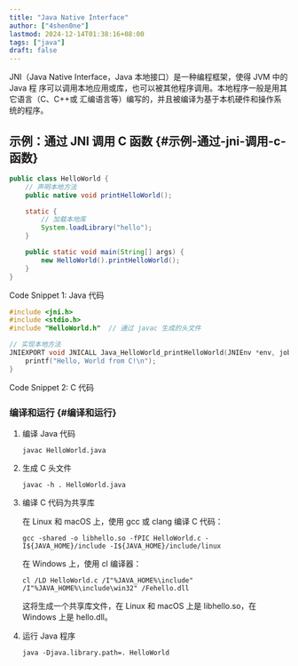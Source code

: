 ```yaml
---
title: "Java Native Interface"
author: ["4shen0ne"]
lastmod: 2024-12-14T01:38:16+08:00
tags: ["java"]
draft: false
---
```


JNI（Java Native Interface，Java 本地接口）是一种编程框架，使得 JVM 中的 Java 程
序可以调用本地应用或库，也可以被其他程序调用。本地程序一般是用其它语言（C、C++或
汇编语言等）编写的，并且被编译为基于本机硬件和操作系统的程序。


## 示例：通过 JNI 调用 C 函数 {#示例-通过-jni-调用-c-函数}

```java
public class HelloWorld {
    // 声明本地方法
    public native void printHelloWorld();

    static {
        // 加载本地库
        System.loadLibrary("hello");
    }

    public static void main(String[] args) {
        new HelloWorld().printHelloWorld();
    }
}
```
<div class="src-block-caption">
  <span class="src-block-number">Code Snippet 1:</span>
  Java 代码
</div>

```c
#include <jni.h>
#include <stdio.h>
#include "HelloWorld.h"  // 通过 javac 生成的头文件

// 实现本地方法
JNIEXPORT void JNICALL Java_HelloWorld_printHelloWorld(JNIEnv *env, jobject obj) {
    printf("Hello, World from C!\n");
}
```
<div class="src-block-caption">
  <span class="src-block-number">Code Snippet 2:</span>
  C 代码
</div>


### 编译和运行 {#编译和运行}

1.  编译 Java 代码

    ```text
    javac HelloWorld.java
    ```

2.  生成 C 头文件

    ```text
    javac -h . HelloWorld.java
    ```

3.  编译 C 代码为共享库

    在 Linux 和 macOS 上，使用 gcc 或 clang 编译 C 代码：

    ```text
    gcc -shared -o libhello.so -fPIC HelloWorld.c -I${JAVA_HOME}/include -I${JAVA_HOME}/include/linux
    ```

    在 Windows 上，使用 cl 编译器：

    ```text
    cl /LD HelloWorld.c /I"%JAVA_HOME%\include" /I"%JAVA_HOME%\include\win32" /Fehello.dll
    ```

    这将生成一个共享库文件，在 Linux 和 macOS 上是 libhello.so，在 Windows 上是
    hello.dll。

4.  运行 Java 程序

    ```text
    java -Djava.library.path=. HelloWorld
    ```
